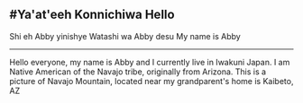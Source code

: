 #Ya'at'eeh Konnichiwa Hello
-------------------------

Shi eh Abby yinishye
Watashi wa Abby desu
My name is Abby

------------------------

Hello everyone, my name is Abby and I currently live in Iwakuni Japan. I am Native American of the Navajo tribe, originally from Arizona.
This is a picture of Navajo Mountain, located near my grandparent's home is Kaibeto, AZ

